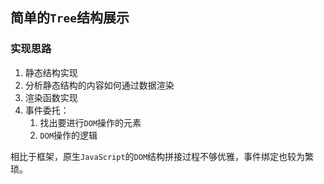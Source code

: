 ## 简单的`Tree`结构展示

### 实现思路
1. 静态结构实现
2. 分析静态结构的内容如何通过数据渲染
3. 渲染函数实现
4. 事件委托：
    1. 找出要进行`DOM`操作的元素
    2. `DOM`操作的逻辑
    
相比于框架，原生`JavaScript`的`DOM`结构拼接过程不够优雅，事件绑定也较为繁琐。
